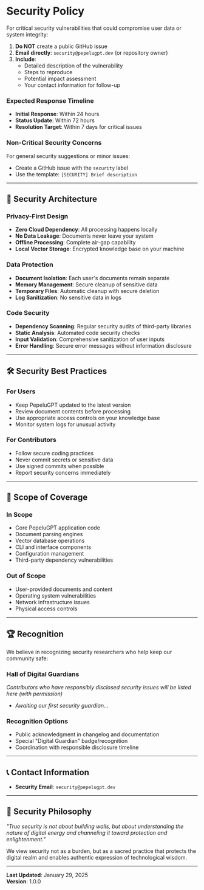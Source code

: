 # Security Policy

For critical security vulnerabilities that could compromise user data or system integrity:

1. **Do NOT** create a public GitHub issue
2. **Email directly**: `security@pepelugpt.dev` (or repository owner)
3. **Include**: 
   - Detailed description of the vulnerability
   - Steps to reproduce
   - Potential impact assessment
   - Your contact information for follow-up

### **Expected Response Timeline**
- **Initial Response**: Within 24 hours
- **Status Update**: Within 72 hours
- **Resolution Target**: Within 7 days for critical issues

### **Non-Critical Security Concerns**
For general security suggestions or minor issues:
- Create a GitHub issue with the `security` label
- Use the template: `[SECURITY] Brief description`

---

## 🔐 **Security Architecture**

### **Privacy-First Design**
- **Zero Cloud Dependency**: All processing happens locally
- **No Data Leakage**: Documents never leave your system
- **Offline Processing**: Complete air-gap capability
- **Local Vector Storage**: Encrypted knowledge base on your machine

### **Data Protection**
- **Document Isolation**: Each user's documents remain separate
- **Memory Management**: Secure cleanup of sensitive data
- **Temporary Files**: Automatic cleanup with secure deletion
- **Log Sanitization**: No sensitive data in logs

### **Code Security**
- **Dependency Scanning**: Regular security audits of third-party libraries
- **Static Analysis**: Automated code security checks
- **Input Validation**: Comprehensive sanitization of user inputs
- **Error Handling**: Secure error messages without information disclosure

---

## 🛠️ **Security Best Practices**

### **For Users**
- Keep PepeluGPT updated to the latest version
- Review document contents before processing
- Use appropriate access controls on your knowledge base
- Monitor system logs for unusual activity

### **For Contributors**
- Follow secure coding practices
- Never commit secrets or sensitive data
- Use signed commits when possible
- Report security concerns immediately

---

## 🎯 **Scope of Coverage**

### **In Scope**
- Core PepeluGPT application code
- Document parsing engines
- Vector database operations
- CLI and interface components
- Configuration management
- Third-party dependency vulnerabilities

### **Out of Scope**
- User-provided documents and content
- Operating system vulnerabilities
- Network infrastructure issues
- Physical access controls

---

## 🏆 **Recognition**

We believe in recognizing security researchers who help keep our community safe:

### **Hall of Digital Guardians**
*Contributors who have responsibly disclosed security issues will be listed here (with permission)*

- *Awaiting our first security guardian...*

### **Recognition Options**
- Public acknowledgment in changelog and documentation
- Special "Digital Guardian" badge/recognition
- Coordination with responsible disclosure timeline

---

## 📞 **Contact Information**

- **Security Email**: `security@pepelugpt.dev`
<!-- The following links were removed due to being dead (404): -->
<!-- - [GitHub Issues](https://github.com/EdDidIt/PepeluGPT/issues) -->
<!-- - [GitHub Discussions](https://github.com/EdDidIt/PepeluGPT/discussions) -->

---

## 🌟 **Security Philosophy**

*"True security is not about building walls, but about understanding the nature of digital energy and channeling it toward protection and enlightenment."*

We view security not as a burden, but as a sacred practice that protects the digital realm and enables authentic expression of technological wisdom.

---

**Last Updated**: January 29, 2025  
**Version**: 1.0.0
